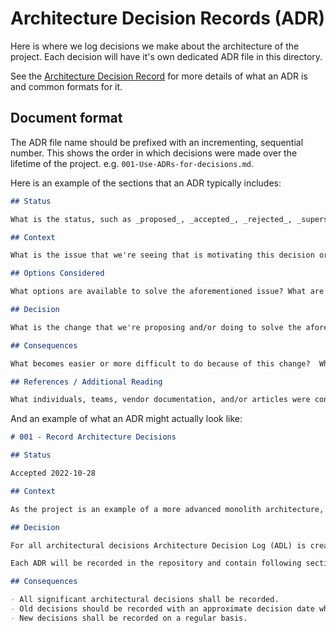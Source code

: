 # Architecture Decision Records (ADR)

Here is where we log decisions we make about the architecture of the project.
Each decision will have it's own dedicated ADR file in this directory.

See the [Architecture Decision Record](https://github.com/joelparkerhenderson/architecture-decision-record) for more details of what an ADR is and common formats for it.

## Document format

The ADR file name should be prefixed with an incrementing, sequential number.
This shows the order in which decisions were made over the lifetime of the project.
e.g. `001-Use-ADRs-for-decisions.md`.

Here is an example of the sections that an ADR typically includes:

```markdown
## Status

What is the status, such as _proposed_, _accepted_, _rejected_, _superseded_, etc.? If _superseded_ by a subsequent decision, link to the subsequent decision. Include the date that the status change was made.

## Context

What is the issue that we're seeing that is motivating this decision or change? Are there any social or budgetary concerns that must be factored into the decision? Hyperlinks to supporting documentation are encouraged.

## Options Considered

What options are available to solve the aforementioned issue? What are the tradeoffs associated with each option?  Hyperlinks to supporting documentation are encouraged.

## Decision

What is the change that we're proposing and/or doing to solve the aforementioned issue?

## Consequences

What becomes easier or more difficult to do because of this change?  What are the immediate action items?

## References / Additional Reading

What individuals, teams, vendor documentation, and/or articles were consulted when gathering information throughout the decision-making process?
```

And an example of what an ADR might actually look like:

```markdown
# 001 - Record Architecture Decisions

## Status

Accepted 2022-10-28

## Context

As the project is an example of a more advanced monolith architecture, it is necessary to save all architectural decisions in one place.

## Decision

For all architectural decisions Architecture Decision Log (ADL) is created. All decisions will be recorded as Architecture Decision Records (ADR).

Each ADR will be recorded in the repository and contain following sections: __Status__, __Context__, __Options Considered__ (optional if decision is straightforward), __Decision__, __Consequences__, and __References / Additional Reading__ (optional, but strongly encouraged).

## Consequences

- All significant architectural decisions shall be recorded.
- Old decisions should be recorded with an approximate decision date where possible
- New decisions shall be recorded on a regular basis.
```
